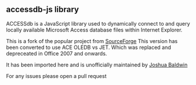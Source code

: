 ## accessdb-js library

ACCESSdb is a JavaScript library used to dynamically connect to and query locally available Microsoft Access database files within Internet Explorer.

This is a fork of the popular project from [SourceForge](https://sourceforge.net/projects/accessdb/)
This version has been converted to use ACE OLEDB vs JET. Which was replaced and depreceated in Office 2007 and onwards.

It has been imported here and is unofficially maintained by [Joshua Baldwin](https://github.com/jwrb/)

For any issues please open a pull request
